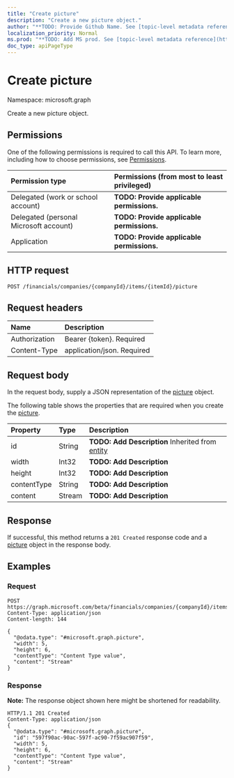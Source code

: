 ```yaml
---
title: "Create picture"
description: "Create a new picture object."
author: "**TODO: Provide Github Name. See [topic-level metadata reference](https://msgo.azurewebsites.net/add/document/guidelines/metadata.html#topic-level-metadata)**"
localization_priority: Normal
ms.prod: "**TODO: Add MS prod. See [topic-level metadata reference](https://msgo.azurewebsites.net/add/document/guidelines/metadata.html#topic-level-metadata)**"
doc_type: apiPageType
---
```


# Create picture

Namespace: microsoft.graph

Create a new picture object.

## Permissions
One of the following permissions is required to call this API. To learn more, including how to choose permissions, see [Permissions](/concepts/permissions-reference.md).

|Permission type|Permissions (from most to least privileged)|
|:---|:---|
|Delegated (work or school account)|**TODO: Provide applicable permissions.**|
|Delegated (personal Microsoft account)|**TODO: Provide applicable permissions.**|
|Application|**TODO: Provide applicable permissions.**|

## HTTP request
<!-- {
  "blockType": "ignored"
}
-->
``` http
POST /financials/companies/{companyId}/items/{itemId}/picture
```

## Request headers
|Name|Description|
|:---|:---|
|Authorization|Bearer {token}. Required|
|Content-Type|application/json. Required|

## Request body
In the request body, supply a JSON representation of the [picture](../resources/picture.md) object.

The following table shows the properties that are required when you create the [picture](../resources/picture.md).

|Property|Type|Description|
|:---|:---|:---|
|id|String|**TODO: Add Description** Inherited from [entity](../resources/entity.md)|
|width|Int32|**TODO: Add Description**|
|height|Int32|**TODO: Add Description**|
|contentType|String|**TODO: Add Description**|
|content|Stream|**TODO: Add Description**|



## Response
If successful, this method returns a `201 Created` response code and a [picture](../resources/picture.md) object in the response body.

## Examples

### Request
<!-- {
  "blockType": "request",
  "name": "create_picture_from_"
}
-->
``` http
POST https://graph.microsoft.com/beta/financials/companies/{companyId}/items/{itemId}/picture
Content-Type: application/json
Content-length: 144

{
  "@odata.type": "#microsoft.graph.picture",
  "width": 5,
  "height": 6,
  "contentType": "Content Type value",
  "content": "Stream"
}
```

### Response
**Note:** The response object shown here might be shortened for readability.
<!-- {
  "blockType": "response",
  "truncated": true,
  "@odata.type": "microsoft.graph.picture"
}
-->
``` http
HTTP/1.1 201 Created
Content-Type: application/json
{
  "@odata.type": "#microsoft.graph.picture",
  "id": "597f90ac-90ac-597f-ac90-7f59ac907f59",
  "width": 5,
  "height": 6,
  "contentType": "Content Type value",
  "content": "Stream"
}
```

